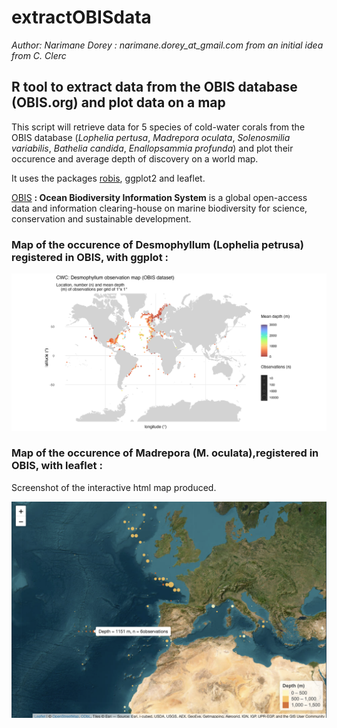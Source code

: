 # extractOBISdata
*Author: Narimane Dorey : narimane.dorey_at_gmail.com from an initial idea from C. Clerc*

## R tool to extract data from the OBIS database (OBIS.org) and plot data on a map

This script will retrieve data for 5 species of cold-water corals from the OBIS database (*Lophelia pertusa*, *Madrepora oculata*, *Solenosmilia variabilis*, *Bathelia candida*, *Enallopsammia profunda*) and plot their occurence and average depth of discovery on a world map. 

It uses the packages [robis](https://github.com/iobis/robis), ggplot2 and leaflet.

[OBIS](https://obis.org) **: Ocean Biodiversity Information System** is a global open-access data and information clearing-house on marine biodiversity for science, conservation and sustainable development.



### Map of the occurence of Desmophyllum (Lophelia petrusa) registered in OBIS, with ggplot :

![Desmophyllum map](https://github.com/DrUrchin/extractOBISdata/blob/main/Desmophyllumpoints_map.png)

### Map of the occurence of Madrepora (M. oculata),registered in OBIS, with leaflet :
Screenshot of the interactive html map produced.

![Madrepora map](https://github.com/DrUrchin/extractOBISdata/blob/main/Madrepora_leaflet_interactivemap.png)
